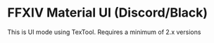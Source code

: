 # FFXIV Material UI (Discord/Black)
This is UI mode using TexTool. Requires a minimum of 2.x versions
